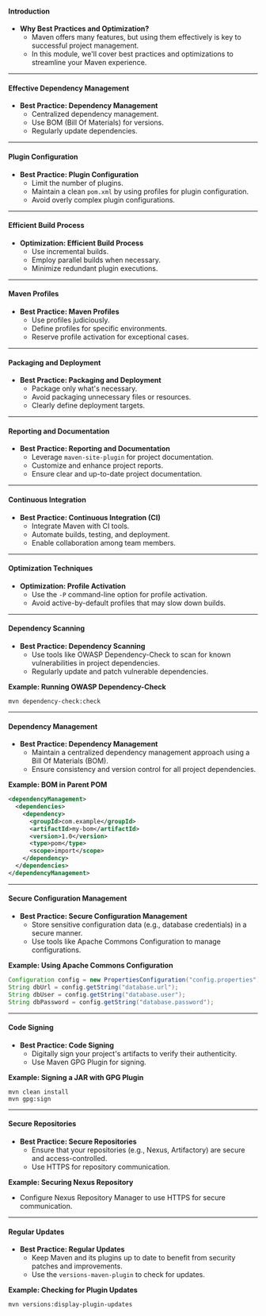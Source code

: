 #### Introduction

- **Why Best Practices and Optimization?**
  - Maven offers many features, but using them effectively is key to successful project management.
  - In this module, we'll cover best practices and optimizations to streamline your Maven experience.

---

#### Effective Dependency Management

- **Best Practice: Dependency Management**
  - Centralized dependency management.
  - Use BOM (Bill Of Materials) for versions.
  - Regularly update dependencies.

---

#### Plugin Configuration

- **Best Practice: Plugin Configuration**
  - Limit the number of plugins.
  - Maintain a clean `pom.xml` by using profiles for plugin configuration.
  - Avoid overly complex plugin configurations.

---

#### Efficient Build Process

- **Optimization: Efficient Build Process**
  - Use incremental builds.
  - Employ parallel builds when necessary.
  - Minimize redundant plugin executions.

---

#### Maven Profiles

- **Best Practice: Maven Profiles**
  - Use profiles judiciously.
  - Define profiles for specific environments.
  - Reserve profile activation for exceptional cases.

---

#### Packaging and Deployment

- **Best Practice: Packaging and Deployment**
  - Package only what's necessary.
  - Avoid packaging unnecessary files or resources.
  - Clearly define deployment targets.

---

#### Reporting and Documentation

- **Best Practice: Reporting and Documentation**
  - Leverage `maven-site-plugin` for project documentation.
  - Customize and enhance project reports.
  - Ensure clear and up-to-date project documentation.

---

#### Continuous Integration

- **Best Practice: Continuous Integration (CI)**
  - Integrate Maven with CI tools.
  - Automate builds, testing, and deployment.
  - Enable collaboration among team members.

---

#### Optimization Techniques

- **Optimization: Profile Activation**
  - Use the `-P` command-line option for profile activation.
  - Avoid active-by-default profiles that may slow down builds.

---

#### Dependency Scanning

- **Best Practice: Dependency Scanning**
  - Use tools like OWASP Dependency-Check to scan for known vulnerabilities in project dependencies.
  - Regularly update and patch vulnerable dependencies.
  
**Example: Running OWASP Dependency-Check**
```shell
mvn dependency-check:check
```

---

#### Dependency Management

- **Best Practice: Dependency Management**
  - Maintain a centralized dependency management approach using a Bill Of Materials (BOM).
  - Ensure consistency and version control for all project dependencies.
  
**Example: BOM in Parent POM**
```xml
<dependencyManagement>
  <dependencies>
    <dependency>
      <groupId>com.example</groupId>
      <artifactId>my-bom</artifactId>
      <version>1.0</version>
      <type>pom</type>
      <scope>import</scope>
    </dependency>
  </dependencies>
</dependencyManagement>
```

---

#### Secure Configuration Management

- **Best Practice: Secure Configuration Management**
  - Store sensitive configuration data (e.g., database credentials) in a secure manner.
  - Use tools like Apache Commons Configuration to manage configurations.
  
**Example: Using Apache Commons Configuration**
```java
Configuration config = new PropertiesConfiguration("config.properties");
String dbUrl = config.getString("database.url");
String dbUser = config.getString("database.user");
String dbPassword = config.getString("database.password");
```

---

#### Code Signing

- **Best Practice: Code Signing**
  - Digitally sign your project's artifacts to verify their authenticity.
  - Use Maven GPG Plugin for signing.
  
**Example: Signing a JAR with GPG Plugin**
```shell
mvn clean install
mvn gpg:sign
```

---

#### Secure Repositories

- **Best Practice: Secure Repositories**
  - Ensure that your repositories (e.g., Nexus, Artifactory) are secure and access-controlled.
  - Use HTTPS for repository communication.
  
**Example: Securing Nexus Repository**
- Configure Nexus Repository Manager to use HTTPS for secure communication.

---

#### Regular Updates

- **Best Practice: Regular Updates**
  - Keep Maven and its plugins up to date to benefit from security patches and improvements.
  - Use the `versions-maven-plugin` to check for updates.
  
**Example: Checking for Plugin Updates**
```shell
mvn versions:display-plugin-updates
```

